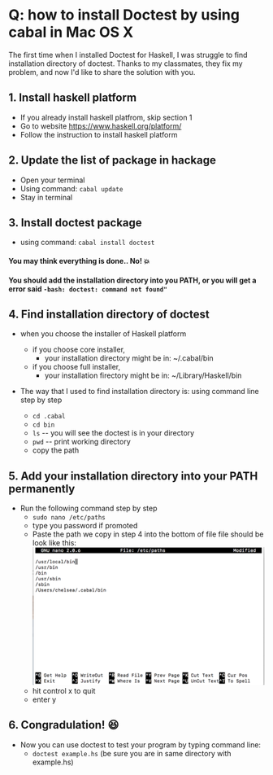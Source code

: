 # Q: how to install Doctest by using cabal in Mac OS X
The first time when I installed Doctest for Haskell, I was struggle to find installation directory of doctest. Thanks to my classmates, they fix my problem, and now I'd like to share the solution with you.

## 1. Install haskell platform 
  - If you already install haskell platfrom, skip section 1
  - Go to website https://www.haskell.org/platform/ 
  - Follow the instruction to install haskell platform

## 2. Update the list of package in hackage
  - Open your terminal
  - Using command: `cabal update`
  - Stay in terminal

## 3. Install doctest package
  - using command: `cabal install doctest`

#### You may think everything is done.. No! :collision:
#### You should add the installation directory into you PATH, or you will get a error said `-bash: doctest: command not found"`
  
## 4. Find installation directory of doctest
  - when you choose the installer of Haskell platform 
    - if you choose core installer, 
      - your installation directory might be in:  ~/.cabal/bin
    - if you choose full installer,
      - your installation firectory might be in:  ~/Library/Haskell/bin
     
  - The way that I used to find installation directory is:
    using command line step by step 
    - `cd .cabal`
    - `cd bin`
    - `ls`     -- you will see the doctest is in your directory
    - `pwd`    -- print working directory
    -  copy the path
    
 ## 5. Add your installation directory into your PATH permanently
   - Run the following command step by step
     - `sudo nano /etc/paths`
     - type you password if promoted
     - Paste the path we copy in step 4 into the bottom of file
     file should be look like this: 
     ![alt text](screenshot/paths.png "Description goes here")
     - hit control x to quit
     - enter y
     
 ## 6. Congradulation! :satisfied:
   - Now you can use doctest to test your program by typing command line:
     - ` doctest example.hs ` (be sure you are in same directory with example.hs)

    
    
   

